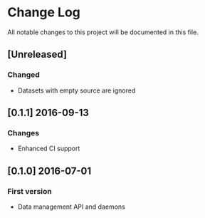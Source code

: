 # Change Log
All notable changes to this project will be documented in this file.

## [Unreleased]
### Changed
- Datasets with empty source are ignored

## [0.1.1] 2016-09-13
### Changes
- Enhanced CI support

## [0.1.0] 2016-07-01
### First version
- Data management API and daemons 
